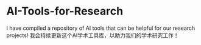 # AI-Tools-for-Research
I have compiled a repository of AI tools that can be helpful for our research projects!
我会持续更新这个AI学术工具库，以助力我们的学术研究工作！

